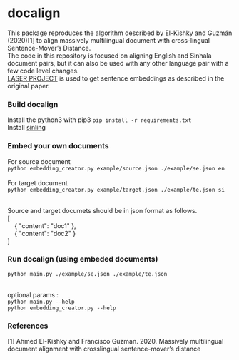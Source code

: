 # docalign

This package reproduces the algorithm described by El-Kishky and Guzmán (2020)[1] to align massively multilingual document with cross-lingual Sentence-Mover’s Distance.<br>
The code in this repository is focused on aligning English and Sinhala document pairs, but it can also be used with any other language pair with a few code level changes.<br>
<a href="https://github.com/facebookresearch/LASER">LASER PROJECT</a> is used to get sentence embeddings as described in the original paper.

### Build docalign
Install the python3 with pip3
```pip install -r requirements.txt```<br>
Install <a href="https://github.com/ysenarath/sinling">sinling</a><br>

### Embed your own documents
For source document<br>
```python embedding_creator.py example/source.json ./example/se.json en```<br><br>
For target document<br>
```python embedding_creator.py example/target.json ./example/te.json si```<br><br>

Source and target documets should be in json format as follows.<br>
[<br>
&nbsp;&nbsp;&nbsp;&nbsp;{
        "content": "doc1"
    },<br>
&nbsp;&nbsp;&nbsp;&nbsp;{
        "content": "doc2"
    }<br>
]

### Run docalign (using embeded documents)
```python main.py ./example/se.json ./example/te.json``` <br><br>

optional params :<br>
```python main.py --help```<br>
```python embedding_creator.py --help```

### References

[1] Ahmed El-Kishky and Francisco Guzman. 2020. Massively multilingual document alignment with crosslingual sentence-mover’s distance

